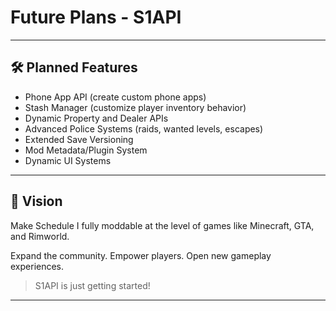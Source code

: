 # Future Plans - S1API

---

## 🛠 Planned Features

- Phone App API (create custom phone apps)
- Stash Manager (customize player inventory behavior)
- Dynamic Property and Dealer APIs
- Advanced Police Systems (raids, wanted levels, escapes)
- Extended Save Versioning
- Mod Metadata/Plugin System
- Dynamic UI Systems

---

## 🎯 Vision

Make Schedule I fully moddable at the level of games like Minecraft, GTA, and Rimworld.

Expand the community. Empower players. Open new gameplay experiences.

> S1API is just getting started!

---

